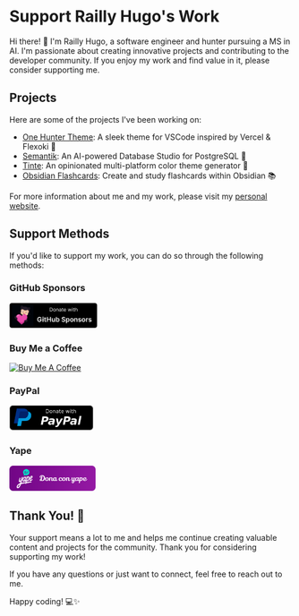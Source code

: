 # Support Railly Hugo's Work

Hi there! 👋 I'm Railly Hugo, a software engineer and hunter pursuing a MS in AI. I'm passionate about creating innovative projects and contributing to the developer community. If you enjoy my work and find value in it, please consider supporting me.

## Projects

Here are some of the projects I've been working on:

- [One Hunter Theme](https://github.com/Railly/one-hunter-vscode): A sleek theme for VSCode inspired by Vercel & Flexoki 🎨
- [Semantik](https://github.com/Railly/semantik): An AI-powered Database Studio for PostgreSQL 🚧
- [Tinte](https://github.com/Railly/tinte): An opinionated multi-platform color theme generator 🎨
- [Obsidian Flashcards](https://github.com/Railly/obsidian-simple-flashcards): Create and study flashcards within Obsidian 📚

For more information about me and my work, please visit my [personal website](https://www.railly.dev).

## Support Methods

If you'd like to support my work, you can do so through the following methods:

### GitHub Sponsors

<a style="margin-right: 20px;" href="https://www.github.com/sponsors/Railly">
  <img src="https://raw.githubusercontent.com/Railly/obsidian-simple-flashcards/master/github-sponsor.png" alt="Sponsor with GitHub" height="45px" />
</a>

### Buy Me a Coffee

<a href="https://www.buymeacoffee.com/raillyhugo" target="_blank">
	<img src="https://cdn.buymeacoffee.com/buttons/v2/default-yellow.png" alt="Buy Me A Coffee" height="45px">
</a>

### PayPal

<a href="https://www.paypal.com/donate/?hosted_button_id=J3PJ5N6LVZCPY">
  <img style="margin-right: 20px;" src="https://raw.githubusercontent.com/Railly/Railly/main/buttons/donate-with-paypal.png" alt="Donate with PayPal" height="45px" />
</a>

### Yape

<a href="https://donate.railly.dev?open-yape-dialog=true">
  <img style="margin-right: 20px;" src="https://raw.githubusercontent.com/Railly/donate/main/public/donate-with-yape.png" alt="Donate with PayPal" height="45px" />
</a>

## Thank You! 🙏

Your support means a lot to me and helps me continue creating valuable content and projects for the community. Thank you for considering supporting my work!

If you have any questions or just want to connect, feel free to reach out to me.

Happy coding! 💻✨
